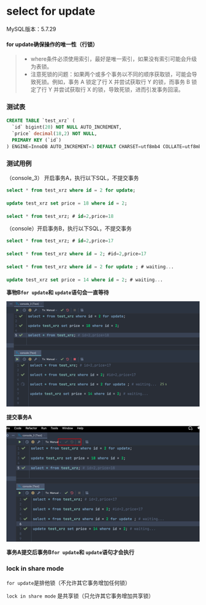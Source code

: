 # select for update

MySQL版本：5.7.29

#### for update确保操作的唯一性（行锁）

> - where条件必须使用索引，最好是唯一索引，如果没有索引可能会升级为表锁。
> - 注意死锁的问题：如果两个或多个事务以不同的顺序获取锁，可能会导致死锁。例如，事务 A 锁定了行 X 并尝试获取行 Y 的锁，而事务 B 锁定了行 Y 并尝试获取行 X 的锁，导致死锁，进而引发事务回滚。


### 测试表

```sql
CREATE TABLE `test_xrz` (
  `id` bigint(20) NOT NULL AUTO_INCREMENT,
  `price` decimal(18,2) NOT NULL,
  PRIMARY KEY (`id`)
) ENGINE=InnoDB AUTO_INCREMENT=3 DEFAULT CHARSET=utf8mb4 COLLATE=utf8mb4_bin
```

### 测试用例

（console_3） 开启事务A，执行以下SQL，不提交事务

```sql
select * from test_xrz where id = 2 for update;

update test_xrz set price = 18 where id = 2;

select * from test_xrz; # id=2,price=18
```

（console）开启事务B，执行以下SQL，不提交事务

```sql
select * from test_xrz; # id=2,price=17

select * from test_xrz where id = 2; #id=2,price=17

select * from test_xrz where id = 2 for update ; # waiting...

update test_xrz set price = 14 where id = 2; # waiting...
```

**事物B`for update`和 `update`语句会一直等待**

![](../Image/1473551-20220831093604181-738389175.png)


**提交事务A**

![](../Image/1473551-20220831093620684-125945015.png)


**事务A提交后事务B`for update`和 `update`语句才会执行**

### lock in share mode

`for update`是排他锁（不允许其它事务增加任何锁）

`lock in share mode` 是共享锁（只允许其它事务增加共享锁）
